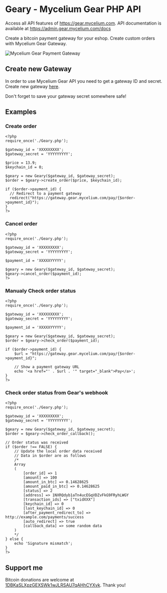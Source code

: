 # Geary - Mycelium Gear PHP API
Access all API features of https://gear.mycelium.com. API documentation is available at https://admin.gear.mycelium.com/docs

Create a bitcoin payment gateway for your eshop. Create custom orders with Mycelium Gear Gateway.

![Mycelium Gear Payment Gateway](http://i.imgur.com/a79MjSo.png)

## Create new Gateway 
In order to use Mycelium Gear API you need to get a gateway ID and secret. Create new gateway [here](https://admin.gear.mycelium.com/gateways/new). 

Don't forget to save your gateway secret somewhere safe!

## Examples

### Create order
````
<?php
require_once('./Geary.php');

$gateway_id = 'XXXXXXXXX';
$gateway_secret = 'YYYYYYYYY';

$price = 13.9;
$keychain_id = 0;

$geary = new Geary($gateway_id, $gateway_secret);
$order = $geary->create_order($price, $keychain_id);

if ($order->payment_id) {
  // Redirect to a payment gateway
  redirect("https://gateway.gear.mycelium.com/pay/{$order->payment_id}");
}
?>
````

### Cancel order
````
<?php
require_once('./Geary.php');

$gateway_id = 'XXXXXXXXX';
$gateway_secret = 'YYYYYYYYY';

$payment_id = 'XXXXXYYYYY';

$geary = new Geary($gateway_id, $gateway_secret);
$geary->cancel_order($payment_id);
?>
````

### Manualy Check order status
````
<?php
require_once('./Geary.php');

$gateway_id = 'XXXXXXXXX';
$gateway_secret = 'YYYYYYYYY';

$payment_id = 'XXXXXYYYYY';

$geary = new Geary($gateway_id, $gateway_secret);
$order = $geary->check_order($payment_id);

if ($order->payment_id) {
    $url = "https://gateway.gear.mycelium.com/pay/{$order->payment_id}";
    
    // Show a payment gateway URL
    echo '<a href="' . $url . '" target="_blank">Pay</a>';
}
?>
````

### Check order status from Gear's webhook
````
<?php
require_once('./Geary.php');

$gateway_id = 'XXXXXXXXX';
$gateway_secret = 'YYYYYYYYY';

$geary = new Geary($gateway_id, $gateway_secret);
$order = $geary->check_order_callback();

// Order status was received
if ($order !== FALSE) {
    // Update the local order data received
    // Data in $order are as follows
    /*
    Array
    (
        [order_id] => 1
        [amount] => 100
        [amount_in_btc] => 0.14628625
        [amount_paid_in_btc] => 0.14628625
        [status] => 2
        [address] => 1NXRQdyb1aTn4ucEGqVDZvFkG9FRyhLWGY
        [transaction_ids] => ["txidXXX"]
        [keychain_id] => 0
        [last_keychain_id] => 0
        [after_payment_redirect_to] => http://example.com/payments/success
        [auto_redirect] => true
        [callback_data] => some random data
    )
    */
} else {
    echo 'Signature mismatch';
}
?>
````

## Support me
Bitcoin donations are welcome at [1DBKaSLXpzGEXSWk1wJLRSAU7qAHhCYXvk](https://blockchain.info/address/1DBKaSLXpzGEXSWk1wJLRSAU7qAHhCYXvk). Thank you!
